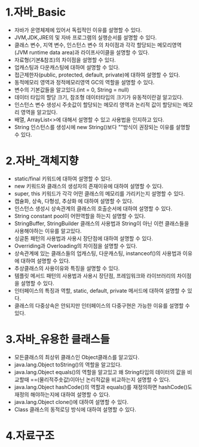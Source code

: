 # 1.자바_Basic
* 자바가 운영체제에 있어서 독립적인 이유를 설명할 수 있다.
* JVM,JDK,JRE의 및 자바 프로그램의 실행순서를 설명할 수 있다.
* 클래스 변수, 지역 변수, 인스턴스 변수 의 차이점과 각각 할당되는 메모리영역(JVM runtime data area)과 라이프사이클을 설명할 수 있다.
* 자료형(기본&참조)의 차이점을 설명할 수 있다.
* 업캐스팅과 다운캐스팅에 대하여 설명할 수 있다.
* 접근제한자(public, protected, default, private)에 대하여 설명할 수 있다.
* 동적메모리 영역과 정적메모리영역 GC의 역할을 설명할 수 있다.
* 변수의 기본값들을 알고있다.(int = 0, String = null)
* 데이터 타입의 할당 크기, 참조형 데이터타입의 크기가 유동적이란걸 알고있다.
* 인스턴스 변수 생성시 주솟값이 할당되는 메모리 영역과 논리적 값이 할당되는 메모리 영역을 알고있다.
* 배열, ArrayList<>에 대해서 설명할 수 있고 사용법을 인지하고 있다.
* String 인스턴스를 생성시에 new String()보다 ""방식이 권장되는 이유를 설명할 수 있다.

# 2.자바_객체지향
* static/final 키워드에 대하여 설명할 수 있다.
* new 키워드와 클래스의 생성자의 존재이유에 대하여 설명할 수 있다.
* super, this 키워드가 각각 어떤 클래스의 메모리를 가리키는지 설명할 수 있다.
* 캡슐화, 상속, 다형성, 추상화 에 대하여 설명할 수 있다.
* 인스턴스 생성시 상속관계의 클래스의 호출순서에 대하여 설명할 수 있다.
* String constant pool이 어떤역할을 하는지 설명할 수 있다.
* StringBuffer, StringBuilder 클래스의 사용법과 String이 아닌 이런 클래스들을 사용해야하는 이유를 알고있다.
* 싱글톤 패턴의 사용법과 사용시 장단점에 대하여 설명할 수 있다.
* Overriding과 Overloading의 차이점을 설명할 수 있다.
* 상속관계에 있는 클래스들의 업캐스팅, 다운캐스팅, instanceof()의 사용법과 이유 에 대하여 설명할 수 있다.
* 추상클래스의 사용이유와 특징을 설명할 수 있다.
* 템플릿 메서드 패턴의 사용법과 사용시 장단점, 프레임워크와 라이브러리의 차이점을 설명할 수 있다.
* 인터페이스의 특징과 역할, static, default, private 메서드에 대하여 설명할 수 있다.
* 클래스의 다중상속은 안되지만 인터페이스의 다중구현은 가능한 이유를 설명할 수 있다.

# 3.자바_유용한 클래스들
* 모든클래스의 최상위 클래스인 Object클래스를 알고있다.
* java.lang.Object toString()의 역할을 알고있다.
* java.lang.Object equals()의 역할을 알고있고 왜 String타입의 데이터의 값을 비교할때 ==(물리적주솟값)이아닌 논리적값을 비교하는지 설명할 수 있다.
* java.lang.Object hashCode()의 역할과 equals()를 재정의하면 hashCode()도 재정의 해야하는지에 대하여 설명할 수 있다.
* java.lang.Object clone()에 대하여 설명할 수 있다.
* Class 클래스의 동적로딩 방식에 대하여 설명할 수 있다.

# 4.자료구조
